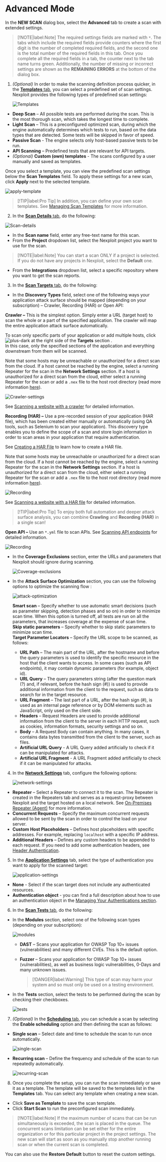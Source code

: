 # Advanced Mode
In the **NEW SCAN** dialog box, select the **Advanced** tab to create a scan with extended settings.

>[!NOTE|label:Note]
The required settings fields are marked with `*`. The tabs which include the required fields provide counters where the first digit is the number of completed required fields, and the second one is the total number of the required fields in this tab. Once you complete all the required fields in a tab, the counter next to the tab name turns green. Additionally, the number of missing or incorrect settings are shown as the **REMAINING ERRORS** at the bottom of the dialog box.

1. _(Optional)_ In order to make the scanning definition process quicker, in the <u>**Templates** tab</u>, you can select a predefined set of scan settings. Nexploit provides the following types of predefined scan settings:

    ![Templates](media/templates.png ':size=60%')

* **Deep Scan** – All possible tests are performed during the scan. This is the most thorough scan, which takes the longest time to complete.
* **Light Scan** – This is a preconfigured optimized scan, during which the engine automatically determines which tests to run, based on the data types that are detected. Some tests will be skipped in favor of speed.
* **Passive Scan** - The engine selects only host-based passive tests to be run.
* **API Scanning** – Predefined tests that are relevant for API targets.
* _(Optional)_ **Custom (own) templates** - The scans configured by a user manually and saved as templates. 


Once you select a template, you can view the predefined scan settings below the **Scan Templates** field.  To apply these settings for a new scan, click **Apply** next to the selected template. 

![apply-template](media/apply-template.png ':size=60%')


>[!TIP|label:Pro Tip]
In addition, you can define your own scan templates. See [Managing Scan Templates](guide/np-web-ui/scanning/managing-scan-templates.md) for more information.

2. In the <u> **Scan Details** tab</U>, do the following:

 ![Scan-details](media/scan-details.png ':size=60%')

* In the **Scan name** field, enter any free-text name for this scan.
* From the **Project** dropdown list, select the Nexploit project you want to use for the scan.

>[!NOTE|label:Note]
You can start a scan ONLY if a project is selected. If you do not have any projects in Nexploit, select the **Default** one.

* From the **Integrations** dropdown list, select a specific repository where you want to get the scan reports.

3. In the <u>**Scan Targets** tab</u>, do the following:
* In the **Discovery Types** field, select one of the following ways your application attack surface should be mapped (depending on your subscription) – Crawler, Recording (HAR) or Open API: <br>

__Crawler –__ This is the simplest option. Simply enter a URL (target host) to scan the whole or a part of the specified application. The crawler will map the entire application attack surface automatically.

To scan only specific parts of your application or add multiple hosts, click  ![plus-dark](media/plus-dark.png ':size=3%') at the right side of the **Targets** section .<br> In this case, only the specified sections of the application and everything downstream from them will be scanned. 
   
Note that some hosts may be unreachable or unauthorized for a direct scan from the cloud. If a host cannot be reached by the engine, select a running Repeater for the scan in the **Network Settings** section. If a host is unauthorized for a direct scan from the cloud, either select a running Repeater for the scan or add a `.nex` file to the host root directory (read more information [here](https://kb.neuralegion.com/#/guide/np-web-ui/advanced-set-up/managing-org?id=defining-the-hosts-authorized-for-scanning)).<br> 
    
![Crawler-settings](media/crawler.png ':size=60%')
    
See [Scanning a website with a crawler](/guide/np-web-ui/scanning/discovery-types/crawler.md) for detailed information.


   **Recording (HAR) –** Use a pre-recorded session of your application (HAR file), which has been created either manually or automatically (using QA tools, such as Selenium to scan your application). This discovery type enables you to define the scope of a scan and store login information in order to scan areas in your application that require authentication. 
  
See [Creating a HAR File](/guide/np-web-ui/scanning/discovery-types/create-har.md) to learn how to create a HAR file.

Note that some hosts may be unreachable or unauthorized for a direct scan from the cloud. If a host cannot be reached by the engine, select a running Repeater for the scan in the **Network Settings** section. If a host is unauthorized for a direct scan from the cloud, either select a running Repeater for the scan or add a `.nex` file to the host root directory (read more information [here](https://kb.neuralegion.com/#/guide/np-web-ui/advanced-set-up/managing-org?id=defining-the-hosts-authorized-for-scanning)).

![Recording](media/recording-har.png ':size=60%')

 See [Scanning a website with a HAR file](/guide/np-web-ui/scanning/discovery-types/har.md) for detailed information.<br>


  >[!TIP|label:Pro Tip]
  To enjoy both full automation and deeper attack surface analysis, you can combine **Crawling** and **Recording (HAR)** in a single scan!

**Open API –** Use an `*.yml` file to scan APIs. See [Scanning API endpoints](/guide/np-web-ui/scanning/discovery-types/open-api.md) for detailed information.

 ![Recording](media/api-scan.png ':size=60%')

* In the **Coverage Exclusions** section, enter the URLs and parameters that Nexploit should ignore during scanning.

    ![Coverage-exclusions](media/coverage-exclusions.png ':size=60%')

* In the **Attack Surface Optimization** section, you can use the following options to optimize the scanning flow :

    ![attack-optimization](media/attack-optimization.png ':size=60%')

  **Smart scan** – Specify whether to use automatic smart decisions (such as parameter skipping, detection phases and so on) in order to minimize scan time. When this option is turned off, all tests are run on all the parameters, that increases coverage at the expense of scan time.<br>
  **Skip static parameters** – Specify whether to skip static parameters to minimize scan time.<br>
  **Target Parameter Locators** – Specify the URL scope to be scanned, as follows:
   - **URL Path** – The main part of the URL, after the hostname and before the query parameters is used to identify the specific resource in the host that the client wants to access. In some cases (such as API endpoints), it may contain dynamic parameters (for example, object id).
   - **URL Query** – The query parameters string (after the question mark (?) and, if relevant, before the hash sign (#)) is used to provide additional information from the client to the request, such as data to search for in the target resource.
   - **URL Fragment** – The last part of a URL, after the hash sign (#), is used as an internal page reference or by DOM elements such as JavaScript, only used on the client side.
   - **Headers** – Request Headers are used to provide additional information from the client to the server in each HTTP request, such as cookies, information formats, security settings and so on.
   - **Body** – A Request Body can contain anything. In many cases, it contains data bytes transmitted from the client to the server, such as files.
   - **Artificial URL Query** - A URL Query added artificially to check if it can be manipulated for attacks. 
   - **Artificial URL Fragment** -  A URL Fragment  added artificially to check if it can be manipulated for attacks. 

4. In the <u>**Network Settings**</u> tab, configure the following options:

    ![network-settings](media/network-settings.png ':size=60%')

* **Repeater** – Select a Repeater to connect it to the scan. The Repeater is created in the Repeaters tab and serves as a request-proxy between Nexploit and the target hosted on a local network.  See [On-Premises Repeater (Agent)](/guide/introduction/deployment-onprem.md) for more information.
* **Concurrent Requests** – Specify the maximum concurrent requests allowed to be sent by the scan in order to control the load on your server.
* **Custom Host Placeholders** – Defines host placeholders with specific addresses. For example, replacing `localhost` with a specific IP address.
* **Additional Headers** – Defines any custom headers to be appended to each request. If you need to add some authentication headers, see [Header Authentication](/guide/np-web-ui/scanning/managing-authentications/types/header-authentication).

5. In the <u>**Application Settings**</u> tab, select the type of authentication you want to apply for the scanned target:

    ![application-settings](media/application-settings.png ':size=60%')

* **None** - Select if the scan target does not include any authenticated resources.
* **Authentication object** - you can find a full description about how to use an authentication object in the [Managing Your Authentications section](guide/np-web-ui/scanning/managing-authentications/managing-your-authentications.md).

6. In the <u>**Scan Tests** tab</u>, do the following:
* In the **Modules** section, select one of the following scan types (depending on your subscription):

    ![modules](media/modules.png ':size=60%')

  * **DAST** – Scans your application for OWASP Top 10+ issues (vulnerabilities) and many different CVEs. This is the default option.
  * **Fuzzer** – Scans your application for OWASP Top 10+ issues (vulnerabilities), as well as business logic vulnerabilities, 0-Days and many unknown issues.

    >[!DANGER|label:Warning]
    This type of scan may harm your system and so must only be used on a testing environment.

* In the **Tests** section, select the tests to be performed during the scan by checking their checkboxes.

    ![tests](media/tests.png ':size=60%')

7. _(Optional)_ In the <u>**Scheduling** tab</u>, you can schedule a scan by selecting the **Enable scheduling** option and then defining the scan as follows:
* **Single scan** – Select date and time to schedule the scan to run once automatically.

    ![single-scan](media/single-scan.png ':size=60%')

* **Recurring scan** – Define the frequency and schedule of the scan to run repeatedly automatically.

    ![recurring-scan](media/recurring-scan.png ':size=60%')

8. Once you complete the setup, you can run the scan immediately or save it as a template. The template will be saved to the templates list in the **Templates** tab.  You can select any template when creating a new scan.

* Click **Save as Template** to save the scan template.
* Click **Start Scan** to run the preconfigured scan immediately.
>[!NOTE|label:Note]
If the maximum number of scans that can be run simultaneously is exceeded, the scan is placed in the queue. The concurrent scans limitation can be set either for the entire organization or for this particular project in the project settings. The new scan will start as soon as you manually stop another running scan or when the current scan is completed.

You can also use the **Restore Default** button to reset the custom settings.